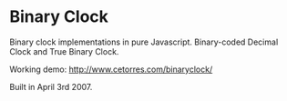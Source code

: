 Binary Clock
============

Binary clock implementations in pure Javascript. Binary-coded Decimal Clock and True Binary Clock.

Working demo: http://www.cetorres.com/binaryclock/

Built in April 3rd 2007.

